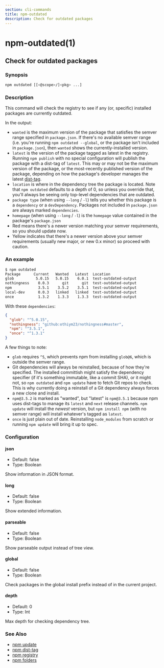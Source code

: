 ```yaml
---
section: cli-commands 
title: npm-outdated
description: Check for outdated packages
---
```


# npm-outdated(1)

## Check for outdated packages

### Synopsis

```bash
npm outdated [[<@scope>/]<pkg> ...]
```

### Description

This command will check the registry to see if any (or, specific) installed
packages are currently outdated.

In the output:

* `wanted` is the maximum version of the package that satisfies the semver
  range specified in `package.json`. If there's no available semver range (i.e.
  you're running `npm outdated --global`, or the package isn't included in
  `package.json`), then `wanted` shows the currently-installed version.
* `latest` is the version of the package tagged as latest in the registry.
  Running `npm publish` with no special configuration will publish the package
  with a dist-tag of `latest`. This may or may not be the maximum version of
  the package, or the most-recently published version of the package, depending
  on how the package's developer manages the latest [dist-tag](npm-dist-tag).
* `location` is where in the dependency tree the package is located. Note that
  `npm outdated` defaults to a depth of 0, so unless you override that, you'll
  always be seeing only top-level dependencies that are outdated.
* `package type` (when using `--long` / `-l`) tells you whether this package is
  a `dependency` or a `devDependency`. Packages not included in `package.json`
  are always marked `dependencies`.
* `homepage` (when using `--long` / `-l`) is the `homepage` value contained in the package's `package.json`
* Red means there's a newer version matching your semver requirements, so you should update now.
* Yellow indicates that there's a newer version above your semver requirements (usually new major, or new 0.x minor) so proceed with caution.

### An example

```bash
$ npm outdated
Package      Current   Wanted   Latest  Location
glob          5.0.15   5.0.15    6.0.1  test-outdated-output
nothingness    0.0.3      git      git  test-outdated-output
npm            3.5.1    3.5.2    3.5.1  test-outdated-output
local-dev      0.0.3   linked   linked  test-outdated-output
once           1.3.2    1.3.3    1.3.3  test-outdated-output
```

With these `dependencies`:
```json
{
  "glob": "^5.0.15",
  "nothingness": "github:othiym23/nothingness#master",
  "npm": "^3.5.1",
  "once": "^1.3.1"
}
```

A few things to note:

* `glob` requires `^5`, which prevents npm from installing `glob@6`, which is
  outside the semver range.
* Git dependencies will always be reinstalled, because of how they're specified.
  The installed committish might satisfy the dependency specifier (if it's
  something immutable, like a commit SHA), or it might not, so `npm outdated` and
  `npm update` have to fetch Git repos to check. This is why currently doing a
  reinstall of a Git dependency always forces a new clone and install.
* `npm@3.5.2` is marked as "wanted", but "latest" is `npm@3.5.1` because npm
  uses dist-tags to manage its `latest` and `next` release channels. `npm update`
  will install the _newest_ version, but `npm install npm` (with no semver range)
  will install whatever's tagged as `latest`.
* `once` is just plain out of date. Reinstalling `node_modules` from scratch or
  running `npm update` will bring it up to spec.

### Configuration

#### json

* Default: false
* Type: Boolean

Show information in JSON format.

#### long

* Default: false
* Type: Boolean

Show extended information.

#### parseable

* Default: false
* Type: Boolean

Show parseable output instead of tree view.

#### global

* Default: false
* Type: Boolean

Check packages in the global install prefix instead of in the current
project.

#### depth

* Default: 0
* Type: Int

Max depth for checking dependency tree.

### See Also

* [npm update](/cli-commands/update)
* [npm dist-tag](/cli-commands/dist-tag)
* [npm registry](/using-npm/registry)
* [npm folders](/configuring-npm/folders)
